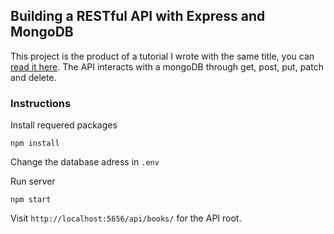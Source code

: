 ## Building a RESTful API with Express and MongoDB

This project is the product of a tutorial I wrote with the same title, you can [read it here](https://dev.to/aurelkurtula/building-a-restful-api-with-express-and-mongodb--3mmh). The API interacts with a mongoDB through get, post, put, patch and delete. 

### Instructions

Install requered packages

    npm install 

Change the database adress in `.env`

Run server 

    npm start 

Visit `http://localhost:5656/api/books/` for the API root.